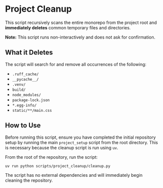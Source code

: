 # Project Cleanup

This script recursively scans the entire monorepo from the project root and **immediately deletes** common temporary files and directories.

**Note:** This script runs non-interactively and does not ask for confirmation.

## What it Deletes

The script will search for and remove all occurrences of the following:

- `.ruff_cache/`
- `__pycache__/`
- `.venv/`
- `build/`
- `node_modules/`
- `package-lock.json`
- `*.egg-info/`
- `static/**/main.css`

## How to Use

Before running this script, ensure you have completed the initial repository setup by running the main `project_setup` script from the root directory. This is necessary because the cleanup script is run using `uv`.

From the root of the repository, run the script:

```bash
uv run python scripts/project_cleanup/cleanup.py
```

The script has no external dependencies and will immediately begin cleaning the repository.
